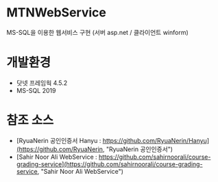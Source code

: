 # MTNWebService
MS-SQL을 이용한 웹서비스 구현 (서버 asp.net / 클라이언트 winform)

# 개발환경
- 닷넷 프레임웍 4.5.2
- MS-SQL 2019

# 참조 소스
- [RyuaNerin 공인인증서 Hanyu : https://github.com/RyuaNerin/Hanyu](https://github.com/RyuaNerin, "RyuaNerin 공인인증서")
- [Sahir Noor Ali WebService : https://github.com/sahirnoorali/course-grading-service](https://github.com/sahirnoorali/course-grading-service, "Sahir Noor Ali WebService")
